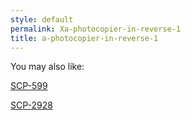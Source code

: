 ```yaml
---
style: default
permalink: Xa-photocopier-in-reverse-1
title: a-photocopier-in-reverse-1
---
```

You may also like:

[SCP-599](http://scp-wiki.net/scp-599)

[SCP-2928](http://scp-wiki.net/scp-2928)

